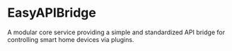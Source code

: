 # EasyAPIBridge
A modular core service providing a simple and standardized API bridge for controlling smart home devices via plugins.

